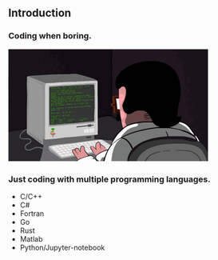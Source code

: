 ## Introduction
### Coding when boring.
![](assets/coding.gif)

### Just coding with multiple programming languages.
- C/C++
- C#
- Fortran
- Go
- Rust
- Matlab
- Python/Jupyter-notebook
